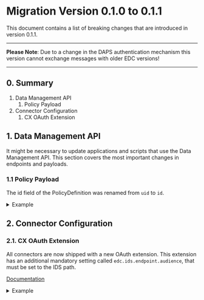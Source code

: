 # Migration Version 0.1.0 to 0.1.1

This document contains a list of breaking changes that are introduced in version 0.1.1.

---

**Please Note**:
Due to a change in the DAPS authentication mechanism this version cannot exchange messages with older EDC versions!

---

## 0. Summary

1. Data Management API
   1. Policy Payload
2. Connector Configuration
   1. CX OAuth Extension


## 1. Data Management API

It might be necessary to update applications and scripts that use the Data Management API. This section covers the most
important changes in endpoints and payloads.

### 1.1 Policy Payload

The id field of the PolicyDefinition was renamed from `uid` to `id`.

<details>

<summary>Example</summary>

Old Call
```json
{
    "uid": "1",
    "policy": {
        "prohibitions": [],
        "obligations": [],
        "permissions": [
            {
                "edctype": "dataspaceconnector:permission",
                "action": {
                    "type": "USE"
                },
                "constraints": []
            }
        ]
    }
}
```

New call
```json
{
    "id": "1",
    "policy": {
        "prohibitions": [],
        "obligations": [],
        "permissions": [
            {
                "edctype": "dataspaceconnector:permission",
                "action": {
                    "type": "USE"
                },
                "constraints": []
            }
        ]
    }
}
```

</details>

## 2. Connector Configuration
### 2.1. CX OAuth Extension

All connectors are now shipped with a new OAuth extension. This extension has an additional mandatory setting called `edc.ids.endpoint.audience`, that must be set to the IDS path.

[Documentation](../../edc-extensions/cx-oauth2/README.md)


<details>

<summary>Example</summary>

```
edc.ids.endpoint.audience=http://plato-edc-controlplane:8282/api/v1/ids/data
```

</details>
